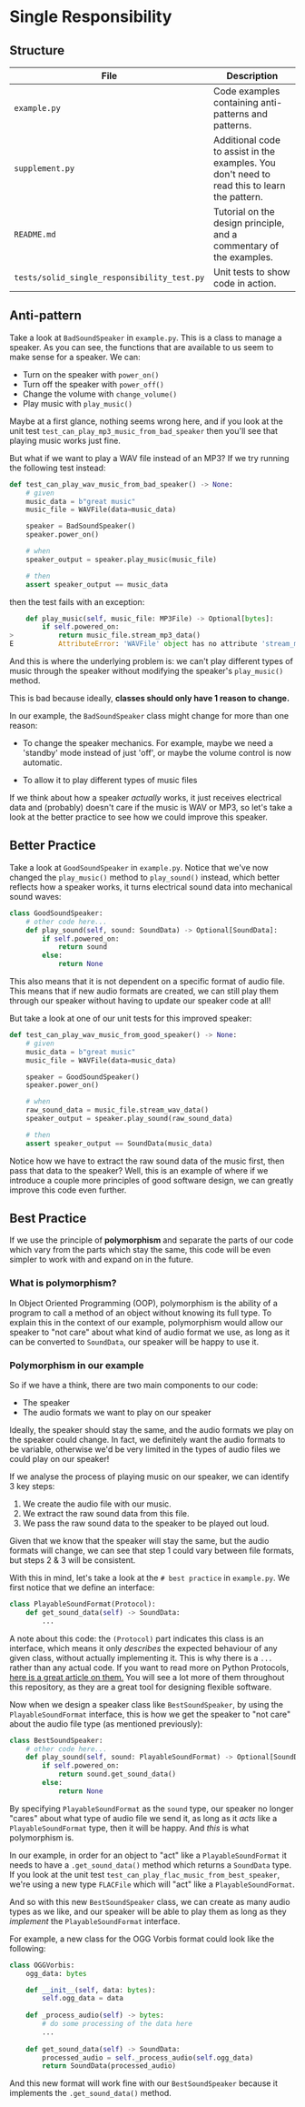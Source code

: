 # Single Responsibility

## Structure

| File      | Description |
| ----------- | ----------- |
| `example.py`      | Code examples containing anti-patterns and patterns.       |
| `supplement.py`     | Additional code to assist in the examples. You don't need to read this to learn the pattern.        |
| `README.md`       | Tutorial on the design principle, and a commentary of the examples.        |
| `tests/solid_single_responsibility_test.py`   | Unit tests to show code in action.        |

## Anti-pattern

Take a look at `BadSoundSpeaker` in `example.py`. This is a class to manage a speaker.
As you can see, the functions that are available to us seem to make sense for a speaker.
We can:

 - Turn on the speaker with `power_on()`
 - Turn off the speaker with `power_off()`
 - Change the volume with `change_volume()`
 - Play music with `play_music()`

Maybe at a first glance, nothing seems wrong here, and if you look at the unit test
`test_can_play_mp3_music_from_bad_speaker` then you'll see that playing music works just
fine.

But what if we want to play a WAV file instead of an MP3? If we try running the
following test instead:

```python
def test_can_play_wav_music_from_bad_speaker() -> None:
    # given
    music_data = b"great music"
    music_file = WAVFile(data=music_data)

    speaker = BadSoundSpeaker()
    speaker.power_on()

    # when
    speaker_output = speaker.play_music(music_file)

    # then
    assert speaker_output == music_data
```

then the test fails with an exception:

```python
    def play_music(self, music_file: MP3File) -> Optional[bytes]:
        if self.powered_on:
>           return music_file.stream_mp3_data()
E           AttributeError: 'WAVFile' object has no attribute 'stream_mp3_data'
```

And this is where the underlying problem is: we can't play different types of music
through the speaker without modifying the speaker's `play_music()` method.

This is bad because ideally, **classes should only have 1 reason to change.**

In our example, the `BadSoundSpeaker` class might change for more than one reason:

 - To change the speaker mechanics. For example, maybe we need a 'standby' mode instead
of just 'off', or maybe the volume control is now automatic.

 - To allow it to play different types of music files

If we think about how a speaker _actually_ works, it just receives electrical data and
(probably) doesn't care if the music is WAV or MP3, so let's take a look at the better
practice to see how we could improve this speaker.

## Better Practice

Take a look at `GoodSoundSpeaker` in `example.py`. Notice that we've now changed the
`play_music()` method to `play_sound()` instead, which better reflects how a speaker
works, it turns electrical sound data into mechanical sound waves:

```python
class GoodSoundSpeaker:
    # other code here...
    def play_sound(self, sound: SoundData) -> Optional[SoundData]:
        if self.powered_on:
            return sound
        else:
            return None
```

This also means that it is not dependent on a specific format of audio file. This means
that if new audio formats are created, we can still play them through our speaker
without having to update our speaker code at all!

But take a look at one of our unit tests for this improved speaker:

```python
def test_can_play_wav_music_from_good_speaker() -> None:
    # given
    music_data = b"great music"
    music_file = WAVFile(data=music_data)

    speaker = GoodSoundSpeaker()
    speaker.power_on()

    # when
    raw_sound_data = music_file.stream_wav_data()
    speaker_output = speaker.play_sound(raw_sound_data)

    # then
    assert speaker_output == SoundData(music_data)
```

Notice how we have to extract the raw sound data of the music first, then pass that
data to the speaker? Well, this is an example of where if we introduce a couple more
principles of good software design, we can greatly improve this code even further.

## Best Practice

If we use the principle of **polymorphism** and separate the parts of our code which
vary from the parts which stay the same, this code will be even simpler to work with
and expand on in the future.

### What is polymorphism?

In Object Oriented Programming (OOP), polymorphism is the ability of a program to call
a method of an object without knowing its full type. To explain this in the context of
our example, polymorphism would allow our speaker to "not care" about what kind of
audio format we use, as long as it can be converted to `SoundData`, our speaker will be
happy to use it.

### Polymorphism in our example

So if we have a think, there are two main components to our code:
 - The speaker
 - The audio formats we want to play on our speaker

Ideally, the speaker should stay the same, and the audio formats we play on the speaker
could change. In fact, we definitely want the audio formats to be variable, otherwise
we'd be very limited in the types of audio files we could play on our speaker!

If we analyse the process of playing music on our speaker, we can identify 3 key steps:
 1. We create the audio file with our music.
 2. We extract the raw sound data from this file.
 3. We pass the raw sound data to the speaker to be played out loud.

Given that we know that the speaker will stay the same, but the audio formats will
change, we can see that step 1 could vary between file formats, but steps 2 & 3 will be
consistent.

With this in mind, let's take a look at the `# best practice` in `example.py`. We first
notice that we define an interface:

```python
class PlayableSoundFormat(Protocol):
    def get_sound_data(self) -> SoundData:
        ...
```

A note about this code: the `(Protocol)` part indicates this class is an interface,
which means it only _describes_ the expected behaviour of any given class, without
actually implementing it. This is why there is a `...` rather than any actual code.
If you want to read more on Python Protocols,
[here is a great article on them.](https://godatadriven.com/blog/protocols-in-python-why-you-need-them/)
You will see a lot more of them throughout this repository, as they are a great tool
for designing flexible software.

Now when we design a speaker class like `BestSoundSpeaker`, by using the
`PlayableSoundFormat` interface, this is how we get the speaker to "not care" about the
audio file type (as mentioned previously):

```python
class BestSoundSpeaker:
    # other code here...
    def play_sound(self, sound: PlayableSoundFormat) -> Optional[SoundData]:
        if self.powered_on:
            return sound.get_sound_data()
        else:
            return None
```

By specifying `PlayableSoundFormat` as the `sound` type, our speaker no longer "cares"
about what type of audio file we send it, as long as it _acts_ like a
`PlayableSoundFormat` type, then it will be happy. And _this_ is what polymorphism is.

In our example, in order for an object to "act" like a `PlayableSoundFormat` it needs
to have a `.get_sound_data()` method which returns a `SoundData` type. If you look at
the unit test `test_can_play_flac_music_from_best_speaker`, we're using a new type
`FLACFile` which will "act" like a `PlayableSoundFormat`.

And so with this new `BestSoundSpeaker` class, we can create as many audio types as we
like, and our speaker will be able to play them as long as they _implement_ the
`PlayableSoundFormat` interface.

For example, a new class for the OGG Vorbis format
could look like the following:

```python
class OGGVorbis:
    ogg_data: bytes

    def __init__(self, data: bytes):
        self.ogg_data = data
    
    def _process_audio(self) -> bytes:
        # do some processing of the data here
        ...
        
    def get_sound_data(self) -> SoundData:
        processed_audio = self._process_audio(self.ogg_data)
        return SoundData(processed_audio)
```

And this new format will work fine with our `BestSoundSpeaker` because it implements
the `.get_sound_data()` method.